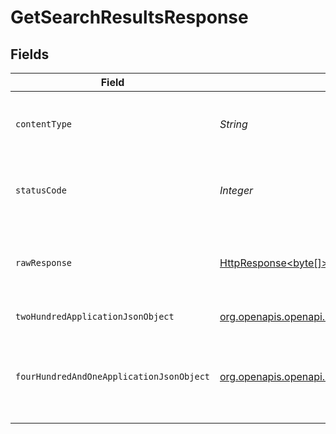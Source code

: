 # GetSearchResultsResponse


## Fields

| Field                                                                                                                                      | Type                                                                                                                                       | Required                                                                                                                                   | Description                                                                                                                                |
| ------------------------------------------------------------------------------------------------------------------------------------------ | ------------------------------------------------------------------------------------------------------------------------------------------ | ------------------------------------------------------------------------------------------------------------------------------------------ | ------------------------------------------------------------------------------------------------------------------------------------------ |
| `contentType`                                                                                                                              | *String*                                                                                                                                   | :heavy_check_mark:                                                                                                                         | HTTP response content type for this operation                                                                                              |
| `statusCode`                                                                                                                               | *Integer*                                                                                                                                  | :heavy_check_mark:                                                                                                                         | HTTP response status code for this operation                                                                                               |
| `rawResponse`                                                                                                                              | [HttpResponse<byte[]>](https://docs.oracle.com/en/java/javase/11/docs/api/java.net.http/java/net/http/HttpResponse.html)                   | :heavy_check_mark:                                                                                                                         | Raw HTTP response; suitable for custom response parsing                                                                                    |
| `twoHundredApplicationJsonObject`                                                                                                          | [org.openapis.openapi.models.operations.GetSearchResultsResponseBody](../../models/operations/GetSearchResultsResponseBody.md)             | :heavy_minus_sign:                                                                                                                         | Search Results                                                                                                                             |
| `fourHundredAndOneApplicationJsonObject`                                                                                                   | [org.openapis.openapi.models.operations.GetSearchResultsSearchResponseBody](../../models/operations/GetSearchResultsSearchResponseBody.md) | :heavy_minus_sign:                                                                                                                         | Unauthorized - Returned if the X-Plex-Token is missing from the header or query.                                                           |